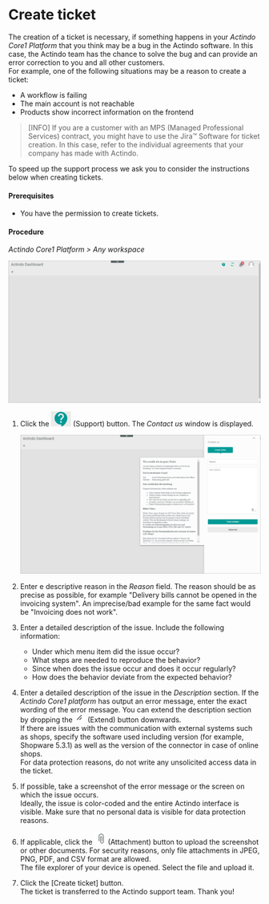 # Create ticket

The creation of a ticket is necessary, if something happens in your *Actindo Core1 Platform* that you think may be a bug in the Actindo software. In this case, the Actindo team has the chance to solve the bug and can provide an error correction to you and all other customers.   
For example, one of the following situations may be a reason to create a ticket:   
- A workflow is failing
- The main account is not reachable
- Products show incorrect information on the frontend   

 >[INFO] If you are a customer with an MPS (Managed Professional Services) contract, you might have to use the Jira&trade; Software for ticket creation. In this case, refer to the individual agreements that your company has made with Actindo.

To speed up the support process we ask you to consider the instructions below when creating tickets.

#### Prerequisites

- You have the permission to create tickets.

#### Procedure

*Actindo Core1 Platform > Any workspace*

![Core1 Platform](../../Assets/Screenshots/Core1Platform/UsingCore1/Core1Ticket.png "[Core1 Platform]")   

1. Click the ![Support](../../Assets/Icons/CreateTicket.png "[Support]") (Support) button.
The *Contact us* window is displayed.

   ![Contact us](../../Assets/Screenshots/Core1Platform/UsingCore1/Core1TicketTemplate.png "[Contact us")   

2. Enter e descriptive reason in the *Reason* field. The reason should be as precise as possible, for example "Delivery bills cannot be opened in the invoicing system".  An imprecise/bad example for the same fact would be "Invoicing does not work". 

3. Enter a detailed description of the issue. Include the following information:
     - Under which menu item did the issue occur?
     - What steps are needed to reproduce the behavior?
     - Since when does the issue occur and does it occur regularly?
    - How does the behavior deviate from the expected behavior?    

4. Enter a detailed description of the issue in the *Description* section. If the *Actindo Core1 platform* has output an error message, enter the exact wording of the error message. You can extend the description section by dropping the ![Extend](../../Assets/Icons/Extend.png "[Extend") (Extend) button downwards.   
If there are issues with the communication with external systems such as shops, specify the software used including version (for example, Shopware 5.3.1) as well as the version of the connector in case of online shops.  
For data protection reasons, do not write any unsolicited access data in the ticket.

5. If possible, take a screenshot of the error message or the screen on which the issue occurs.    
Ideally, the issue is color-coded and the entire Actindo interface is visible. Make sure that no personal data is visible for data protection reasons.

5. If applicable, click the ![Attachment](../../Assets/Icons/Attachment.png "[Attachment") (Attachment) button to upload the screenshot or other documents. For security reasons, only file attachments in JPEG, PNG, PDF, and CSV format are allowed.   
The file explorer of your device is opened. Select the file and upload it.

6. Click the [Create ticket] button.   
The ticket is transferred to the Actindo support team. Thank you!
